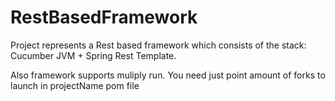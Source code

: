# RestBasedFramework
Project represents a Rest based framework which consists of the stack:
Cucumber JVM + Spring Rest Template.

Also framework supports muliply run.
You need just point amount of forks to launch in projectName pom file
